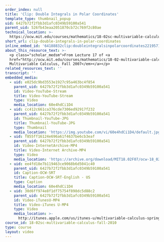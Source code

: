 ```yaml
---
order_index: null
title: 'Clip: Double Integrals in Polar Coordinates'
template_type: thumbnail_popup
uid: 6427b72f2fbb3d1afc0349b59100a541
parent_uid: 526fb43eaa2051870cb72c769f2c80ae
technical_location: >-
  https://ocw.mit.edu/courses/mathematics/18-02sc-multivariable-calculus-fall-2010/3.-double-integrals-and-line-integrals-in-the-plane/part-a-double-integrals/session-50-double-integrals-in-polar-coordinates/clip-double-integrals-in-polar-coordinates
short_url: clip-double-integrals-in-polar-coordinates
inline_embed_id: '64188832clip:doubleintegralsinpolarcoordinates22195711'
about_this_resource_text: >-
  <p class="scholar_medsm">From Lecture 17 of <a
  href="http://ocw.mit.edu/courses/mathematics/18-02-multivariable-calculus-fall-2007/video-lectures/"><em>18.02
  Multivariable Calculus, Fall 2007</em></a></p>
related_resources_text: ''
transcript: ''
embedded_media:
  - uid: e025dc9bd3553e1927c95a463bc4f854
    parent_uid: 6427b72f2fbb3d1afc0349b59100a541
    id: Video-YouTube-Stream
    title: Video-YouTube-Stream
    type: Video
    media_location: 60e4hdCi1D4
  - uid: cc412c661ca376cde7306ed92917f232
    parent_uid: 6427b72f2fbb3d1afc0349b59100a541
    id: Thumbnail-YouTube-JPG
    title: Thumbnail-YouTube-JPG
    type: Thumbnail
    media_location: 'https://img.youtube.com/vi/60e4hdCi1D4/default.jpg'
  - uid: f855ff16124e696a61f4637be6cb3eaf
    parent_uid: 6427b72f2fbb3d1afc0349b59100a541
    id: Video-InternetArchive-MP4
    title: Video-Internet Archive-MP4
    type: Video
    media_location: 'https://archive.org/download/MIT18.02F07/ocw-18_02-f07-lec17_300k.mp4'
  - uid: ee4fd18e7b119463ce9068b6d5041c40
    parent_uid: 6427b72f2fbb3d1afc0349b59100a541
    id: Caption-OCW-SRT
    title: Caption-OCW-SRT-English - US
    type: Caption
    media_location: 60e4hdCi1D4
  - uid: 30d6ff974e8f1df75754f898dc5d88c2
    parent_uid: 6427b72f2fbb3d1afc0349b59100a541
    id: Video-iTunesU-MP4
    title: Video-iTunes U-MP4
    type: Video
    media_location: >-
      http://itunes.apple.com/us/itunes-u/multivariable-calculus-spring/id354869122
course_id: 18-02sc-multivariable-calculus-fall-2010
type: course
layout: video
---
```

